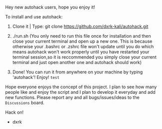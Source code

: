 Hey new autohack users, hope you enjoy it!

To install and use autohack:

1. Clone it | Type: git clone https://github.com/dxrk-kali/autohack.git

2. ./run.sh (You only need to run this file once for installation and then close your current terminal and open up a new one. This is because otherwise your .bashrc or .zshrc file won't update until you do which means autohack won't work properly until you have restarted your terminal session,so it is reccommended you simply close your current terminal and just open another one and autohack should work)

3. Done! You can run it from anywhere on your machine by typing 'autohack'! Enjoy! `test` 

Hope everyone enjoys the concept of this project. I plan to see how many people like and enjoy the script and I plan to develop it everyday and add new functions. Please report any and all bugs/issues/ideas to the `Discussions` board.

Hack on!

- dxrk 



